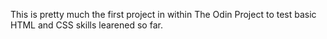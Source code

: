 This is pretty much the first project in within The Odin Project to test basic HTML and CSS skills learened so far.